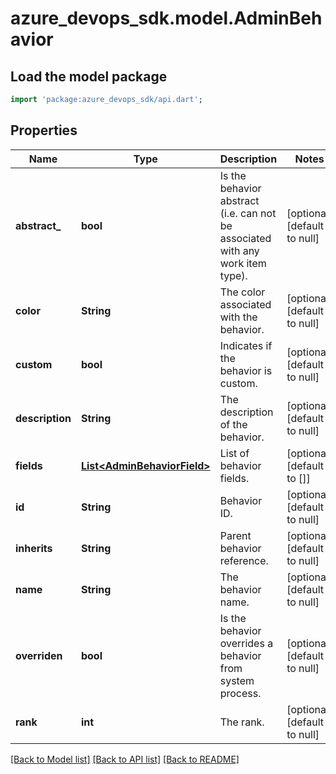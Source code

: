 # azure_devops_sdk.model.AdminBehavior

## Load the model package
```dart
import 'package:azure_devops_sdk/api.dart';
```

## Properties
Name | Type | Description | Notes
------------ | ------------- | ------------- | -------------
**abstract_** | **bool** | Is the behavior abstract (i.e. can not be associated with any work item type). | [optional] [default to null]
**color** | **String** | The color associated with the behavior. | [optional] [default to null]
**custom** | **bool** | Indicates if the behavior is custom. | [optional] [default to null]
**description** | **String** | The description of the behavior. | [optional] [default to null]
**fields** | [**List&lt;AdminBehaviorField&gt;**](AdminBehaviorField.md) | List of behavior fields. | [optional] [default to []]
**id** | **String** | Behavior ID. | [optional] [default to null]
**inherits** | **String** | Parent behavior reference. | [optional] [default to null]
**name** | **String** | The behavior name. | [optional] [default to null]
**overriden** | **bool** | Is the behavior overrides a behavior from system process. | [optional] [default to null]
**rank** | **int** | The rank. | [optional] [default to null]

[[Back to Model list]](../README.md#documentation-for-models) [[Back to API list]](../README.md#documentation-for-api-endpoints) [[Back to README]](../README.md)



